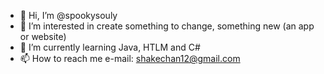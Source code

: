 - 👋 Hi, I’m @spookysouly
- 👀 I’m interested in create something to change, something new (an app or website)
- 🌱 I’m currently learning Java, HTLM and C#
- 📫 How to reach me e-mail: shakechan12@gmail.com

<!---
spookysouly/spookysouly is a ✨ special ✨ repository because its `README.md` (this file) appears on your GitHub profile.
You can click the Preview link to take a look at your changes.
--->
